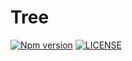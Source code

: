 # Tree

[![Npm version](https://badge.fury.io/js/@sirian%2Ftree.svg)](https://www.npmjs.com/package/@sirian/tree)
[![LICENSE](https://img.shields.io/badge/License-MIT-yellow.svg)](https://opensource.org/licenses/MIT)
